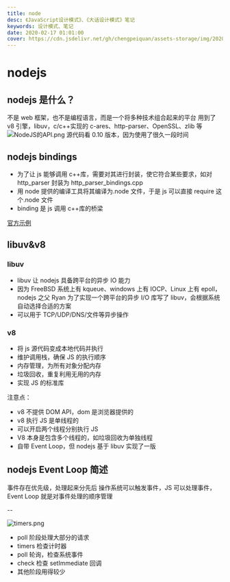 ```yaml
---
title: node
desc: 《JavaScript设计模式》、《大话设计模式》笔记
keywords: 设计模式、笔记
date: 2020-02-17 01:01:00
cover: https://cdn.jsdelivr.net/gh/chengpeiquan/assets-storage/img/2020/02/1.jpg
---
```


# nodejs

## nodejs 是什么？

不是 web 框架，也不是编程语言，而是一个将多种技术组合起来的平台
用到了 v8 引擎，libuv，c/c++实现的 c-ares、http-parser、OpenSSL、zlib 等
![NodeJS的API.png](/img/nodejs-API.png)
源代码看 0.10 版本，因为使用了很久一段时间

## nodejs bindings

- 为了让 js 能够调用 c++库，需要对其进行封装，使它符合某些要求，如对 http_parser 封装为 http_parser_bindings.cpp
- 用 node 提供的编译工具将其编译为.node 文件，于是 js 可以直接 require 这个.node 文件
- binding 是 js 调用 c++库的桥梁

[官方示例](http://nodejs.cn/api/addons.html#addons_function_arguments)

## libuv&v8

### libuv

- libuv 让 nodejs 具备跨平台的异步 IO 能力
- 因为 FreeBSD 系统上有 kqueue、windows 上有 IOCP、Linux 上有 epoll，nodejs 之父 Ryan 为了实现一个跨平台的异步 I/O 库写了 libuv，会根据系统自动选择合适的方案
- 可以用于 TCP/UDP/DNS/文件等异步操作

### v8

- 将 js 源代码变成本地代码并执行
- 维护调用栈，确保 JS 的执行顺序
- 内存管理，为所有对象分配内存
- 垃圾回收，重复利用无用的内存
- 实现 JS 的标准库

注意点：

- v8 不提供 DOM API，dom 是浏览器提供的
- v8 执行 JS 是单线程的
- 可以开启两个线程分别执行 JS
- V8 本身是包含多个线程的，如垃圾回收为单独线程
- 自带 Event Loop，但 nodejs 基于 libuv 实现了一版

## nodejs Event Loop 简述

事件存在优先级，处理起来分先后
操作系统可以触发事件，JS 可以处理事件，Event Loop 就是对事件处理的顺序管理

--

![timers.png](/img/event-loop.png)

- poll 阶段处理大部分的请求
- timers 检查计时器
- poll 轮询，检查系统事件
- check 检查 setImmediate 回调
- 其他阶段用得较少

